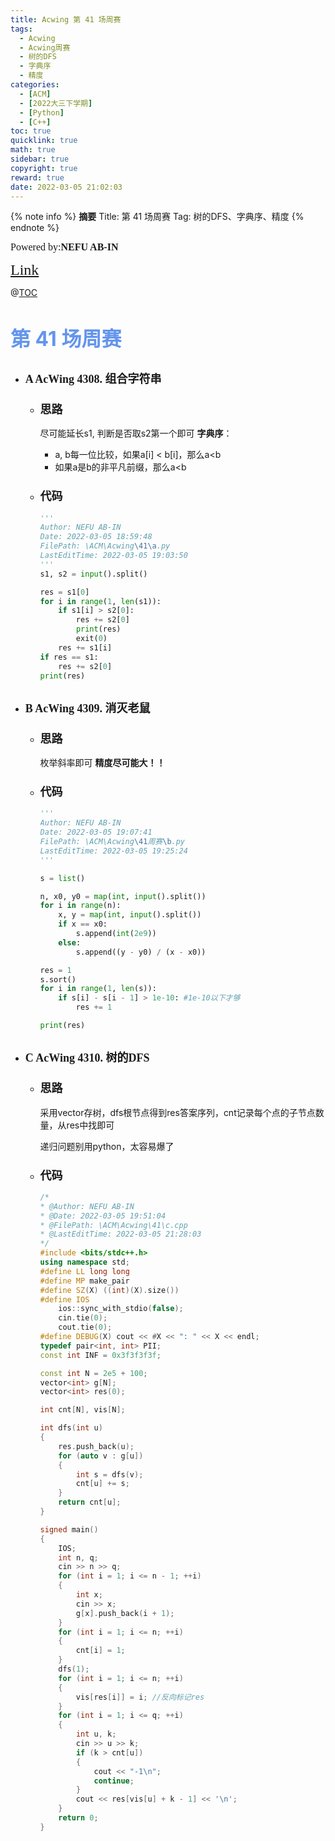 ```yaml
---
title: Acwing 第 41 场周赛
tags:
  - Acwing
  - Acwing周赛
  - 树的DFS
  - 字典序
  - 精度
categories:
  - [ACM]
  - [2022大三下学期]
  - [Python]
  - [C++]
toc: true
quicklink: true
math: true
sidebar: true
copyright: true
reward: true
date: 2022-03-05 21:02:03
---
```



{% note info %}
**摘要**
Title: 第 41 场周赛
Tag: 树的DFS、字典序、精度
{% endnote %}
<!-- more -->

<font size=3 face=楷体>Powered by:**NEFU AB-IN**</font>

<font color=#FFA500 size=5 face=楷体>[Link](https://www.acwing.com/activity/content/introduction/1177/)</font>

@[TOC](文章目录)

# <font color=#6495ED size=6>第 41 场周赛</font>

* ## <font size=4 face=粗体>A	AcWing 4308. 组合字符串</font>

  * ### <font size=4 face=粗体>思路</font>

    尽可能延长s1, 判断是否取s2第一个即可
    **字典序**：
      * a, b每一位比较，如果a[i] < b[i]，那么a<b
      * 如果a是b的非平凡前缀，那么a<b

  * ### <font size=4 face=粗体>代码</font>

    ```python
    '''
    Author: NEFU AB-IN
    Date: 2022-03-05 18:59:48
    FilePath: \ACM\Acwing\41\a.py
    LastEditTime: 2022-03-05 19:03:50
    '''
    s1, s2 = input().split()

    res = s1[0]
    for i in range(1, len(s1)):
        if s1[i] > s2[0]:
            res += s2[0]
            print(res)
            exit(0)
        res += s1[i]
    if res == s1:
        res += s2[0]
    print(res)
    ```

* ## <font size=4 face=粗体>B	AcWing 4309. 消灭老鼠</font>

  * ### <font size=4 face=粗体>思路</font>

    枚举斜率即可
    **精度尽可能大！！**

  * ### <font size=4 face=粗体>代码</font>
  
    ```python
    '''
    Author: NEFU AB-IN
    Date: 2022-03-05 19:07:41
    FilePath: \ACM\Acwing\41周赛\b.py
    LastEditTime: 2022-03-05 19:25:24
    '''

    s = list()

    n, x0, y0 = map(int, input().split())
    for i in range(n):
        x, y = map(int, input().split())
        if x == x0:
            s.append(int(2e9))
        else:
            s.append((y - y0) / (x - x0))

    res = 1
    s.sort()
    for i in range(1, len(s)):
        if s[i] - s[i - 1] > 1e-10: #1e-10以下才够
            res += 1

    print(res)
    ```

* ## <font size=4 face=粗体>C	AcWing 4310. 树的DFS</font>

  * ### <font size=4 face=粗体>思路</font>

    采用vector存树，dfs根节点得到res答案序列，cnt记录每个点的子节点数量，从res中找即可

    递归问题别用python，太容易爆了
  * ### <font size=4 face=粗体>代码</font>

    ```cpp
    /*
    * @Author: NEFU AB-IN
    * @Date: 2022-03-05 19:51:04
    * @FilePath: \ACM\Acwing\41\c.cpp
    * @LastEditTime: 2022-03-05 21:28:03
    */
    #include <bits/stdc++.h>
    using namespace std;
    #define LL long long
    #define MP make_pair
    #define SZ(X) ((int)(X).size())
    #define IOS                                                                                                            \
        ios::sync_with_stdio(false);                                                                                       \
        cin.tie(0);                                                                                                        \
        cout.tie(0);
    #define DEBUG(X) cout << #X << ": " << X << endl;
    typedef pair<int, int> PII;
    const int INF = 0x3f3f3f3f;

    const int N = 2e5 + 100;
    vector<int> g[N];
    vector<int> res(0);

    int cnt[N], vis[N];

    int dfs(int u)
    {
        res.push_back(u);
        for (auto v : g[u])
        {
            int s = dfs(v);
            cnt[u] += s;
        }
        return cnt[u];
    }

    signed main()
    {
        IOS;
        int n, q;
        cin >> n >> q;
        for (int i = 1; i <= n - 1; ++i)
        {
            int x;
            cin >> x;
            g[x].push_back(i + 1);
        }
        for (int i = 1; i <= n; ++i)
        {
            cnt[i] = 1;
        }
        dfs(1);
        for (int i = 1; i <= n; ++i)
        {
            vis[res[i]] = i; //反向标记res
        }
        for (int i = 1; i <= q; ++i)
        {
            int u, k;
            cin >> u >> k;
            if (k > cnt[u])
            {
                cout << "-1\n";
                continue;
            }
            cout << res[vis[u] + k - 1] << '\n';
        }
        return 0;
    }
    ```